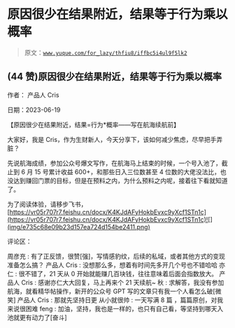 # 原因很少在结果附近，结果等于行为乘以概率

> 原文：[`www.yuque.com/for_lazy/thfiu8/iffbc5i4ul9f5lk2`](https://www.yuque.com/for_lazy/thfiu8/iffbc5i4ul9f5lk2)



## (44 赞)原因很少在结果附近，结果等于行为乘以概率 

作者： 产品人 Cris 

日期：2023-06-19 

【原因很少在结果附近，结果=行为*概率——写在航海续航前】 

大家好，我是 Cris，作为生财新人，今天分享下，该如何减少焦虑，尽早把手弄脏？ 

先说航海成绩，参加公众号爆文写作，在航海马上结束的时候，一个号入池了，截止到 6 月 15 号累计收益 600+，和那些日入三位数甚至 4 位数的大佬没法比，也没达到赚回门票的目标，但是在预料之内，为什么预料之内呢，接着往下看就知道了。 

为了阅读体验，请移步飞书，[https://vr05r707r7.feishu.cn/docx/K4KJdAFyHokbEvxc9yXcf1STn1c](https://vr05r707r7.feishu.cn/docx/K4KJdAFyHokbEvxc9yXcf1STn1c)![](img/e735c68e09b23d157ea724d154be2411.png) 

评论区： 

周彦充 : 有了正反馈，很赞[强]，写情感豹纹，后续的私域，或者其他方式的变现准备怎么搞？ 产品人 Cris : 没想那么多，想着有时间先多开几个号也不错哈哈 亦仁 : 很不错了，21 天从 0 开始就能赚几百块钱，往往意味着后面会指数放大。 产品人 Cris : 感谢亦仁大大回复，马上再来个 21 天续航~ 秋 : 求解答，我没有参加航海，就看精华帖操作，新开的公众号 GPT 写的文章只有我一个人看怎么破[微笑] 产品人 Cris : 那就先坚持日更 从小就很帅 : 一天写满 8 篇 ，篇篇原创，对我来说很困难 feng : 加油，坚持，我也是一样的，也只有自己看，等坚持到哪天入池就更有动力了[奋斗]